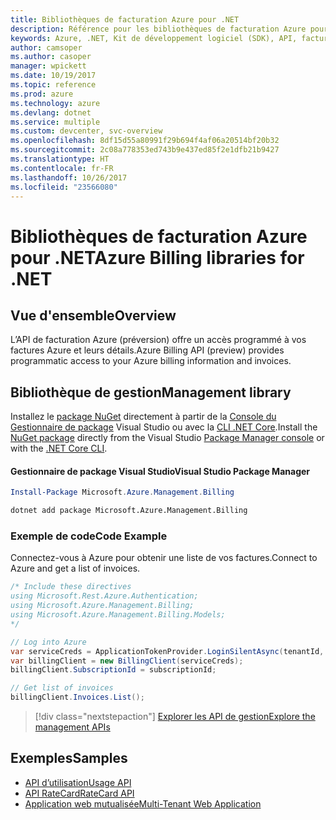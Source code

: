 ```yaml
---
title: Bibliothèques de facturation Azure pour .NET
description: Référence pour les bibliothèques de facturation Azure pour .NET
keywords: Azure, .NET, Kit de développement logiciel (SDK), API, facturation
author: camsoper
ms.author: casoper
manager: wpickett
ms.date: 10/19/2017
ms.topic: reference
ms.prod: azure
ms.technology: azure
ms.devlang: dotnet
ms.service: multiple
ms.custom: devcenter, svc-overview
ms.openlocfilehash: 8df15d55a80991f29b694f4af06a20514bf20b32
ms.sourcegitcommit: 2c08a778353ed743b9e437ed85f2e1dfb21b9427
ms.translationtype: HT
ms.contentlocale: fr-FR
ms.lasthandoff: 10/26/2017
ms.locfileid: "23566080"
---
```

# <a name="azure-billing-libraries-for-net"></a><span data-ttu-id="2702f-104">Bibliothèques de facturation Azure pour .NET</span><span class="sxs-lookup"><span data-stu-id="2702f-104">Azure Billing libraries for .NET</span></span>

## <a name="overview"></a><span data-ttu-id="2702f-105">Vue d'ensemble</span><span class="sxs-lookup"><span data-stu-id="2702f-105">Overview</span></span>

<span data-ttu-id="2702f-106">L’API de facturation Azure (préversion) offre un accès programmé à vos factures Azure et leurs détails.</span><span class="sxs-lookup"><span data-stu-id="2702f-106">Azure Billing API (preview) provides programmatic access to your Azure billing information and invoices.</span></span>

## <a name="management-library"></a><span data-ttu-id="2702f-107">Bibliothèque de gestion</span><span class="sxs-lookup"><span data-stu-id="2702f-107">Management library</span></span>

<span data-ttu-id="2702f-108">Installez le [package NuGet](https://www.nuget.org/packages/Microsoft.Azure.Management.Billing) directement à partir de la [Console du Gestionnaire de package][PackageManager] Visual Studio ou avec la [CLI .NET Core][DotNetCLI].</span><span class="sxs-lookup"><span data-stu-id="2702f-108">Install the [NuGet package](https://www.nuget.org/packages/Microsoft.Azure.Management.Billing) directly from the Visual Studio [Package Manager console][PackageManager] or with the [.NET Core CLI][DotNetCLI].</span></span>

#### <a name="visual-studio-package-manager"></a><span data-ttu-id="2702f-109">Gestionnaire de package Visual Studio</span><span class="sxs-lookup"><span data-stu-id="2702f-109">Visual Studio Package Manager</span></span>

```powershell
Install-Package Microsoft.Azure.Management.Billing
```

```bash
dotnet add package Microsoft.Azure.Management.Billing
```

### <a name="code-example"></a><span data-ttu-id="2702f-110">Exemple de code</span><span class="sxs-lookup"><span data-stu-id="2702f-110">Code Example</span></span>

<span data-ttu-id="2702f-111">Connectez-vous à Azure pour obtenir une liste de vos factures.</span><span class="sxs-lookup"><span data-stu-id="2702f-111">Connect to Azure and get a list of invoices.</span></span>

```csharp
/* Include these directives
using Microsoft.Rest.Azure.Authentication;
using Microsoft.Azure.Management.Billing;
using Microsoft.Azure.Management.Billing.Models;
*/

// Log into Azure
var serviceCreds = ApplicationTokenProvider.LoginSilentAsync(tenantId, clientId, secret);
var billingClient = new BillingClient(serviceCreds);
billingClient.SubscriptionId = subscriptionId;

// Get list of invoices
billingClient.Invoices.List();
```

> [!div class="nextstepaction"]
> [<span data-ttu-id="2702f-112">Explorer les API de gestion</span><span class="sxs-lookup"><span data-stu-id="2702f-112">Explore the management APIs</span></span>](/dotnet/api/overview/azure/billing/management)

## <a name="samples"></a><span data-ttu-id="2702f-113">Exemples</span><span class="sxs-lookup"><span data-stu-id="2702f-113">Samples</span></span>

* [<span data-ttu-id="2702f-114">API d’utilisation</span><span class="sxs-lookup"><span data-stu-id="2702f-114">Usage API</span></span>](https://github.com/Azure-Samples/billing-dotnet-usage-api)
* [<span data-ttu-id="2702f-115">API RateCard</span><span class="sxs-lookup"><span data-stu-id="2702f-115">RateCard API</span></span>](https://github.com/Azure-Samples/billing-dotnet-ratecard-api)
* [<span data-ttu-id="2702f-116">Application web mutualisée</span><span class="sxs-lookup"><span data-stu-id="2702f-116">Multi-Tenant Web Application</span></span>](https://github.com/Azure-Samples/billing-dotnet-webapp-multitenant)

[PackageManager]: https://docs.microsoft.com/nuget/tools/package-manager-console
[DotNetCLI]: https://docs.microsoft.com/dotnet/core/tools/dotnet-add-package
